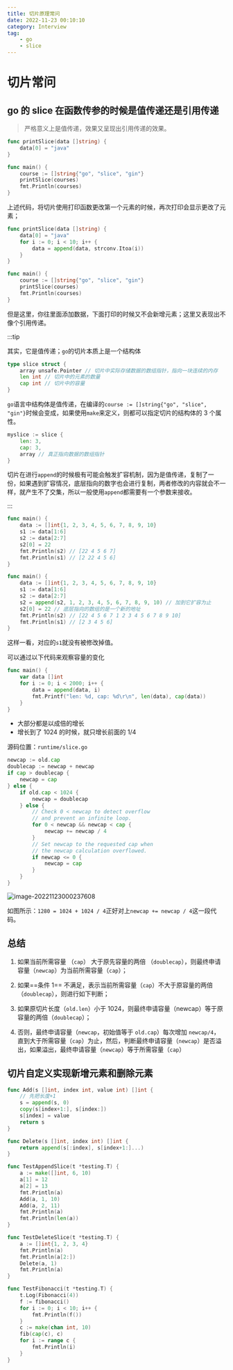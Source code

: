 ```yaml
---
title: 切片原理常问
date: 2022-11-23 00:10:10
category: Interview
tag:
    - go
    - slice
---
```


# 切片常问

## go 的 slice 在函数传参的时候是值传递还是引用传递

> 严格意义上是值传递，效果又呈现出引用传递的效果。

```go
func printSlice(data []string) {
    data[0] = "java"
}

func main() {
    course := []string{"go", "slice", "gin"}
    printSlice(courses)
    fmt.Println(courses)
}
```

上述代码，将切片使用打印函数更改第一个元素的时候，再次打印会显示更改了元素；

```go
func printSlice(data []string) {
    data[0] = "java"
    for i := 0; i < 10; i++ {
        data = append(data, strconv.Itoa(i))
    }
}

func main() {
    course := []string{"go", "slice", "gin"}
    printSlice(courses)
    fmt.Println(courses)
}
```

但是这里，你往里面添加数据，下面打印的时候又不会新增元素；这里又表现出不像个引用传递。

:::tip

其实，它是值传递；`go`的切片本质上是一个结构体

```go
type slice struct {
    array unsafe.Pointer // 切片中实际存储数据的数组指针，指向一块连续的内存
    len int // 切片中的元素的数量
    cap int // 切片中的容量
}
```

`go`语言中结构体是值传递，在编译的`course := []string{"go", "slice", "gin"}`时候会变成，如果使用`make`来定义，则都可以指定切片的结构体的 3 个属性。

```go
myslice := slice {
    len: 3,
    cap: 3,
    array // 真正指向数据的数组指针
}
```

切片在进行`append`的时候极有可能会触发扩容机制，因为是值传递，复制了一份，如果遇到扩容情况，底层指向的数字也会进行复制，两者修改的内容就会不一样，就产生不了交集，所以一般使用`append`都需要有一个参数来接收。

:::

```go
func main() {
    data := []int{1, 2, 3, 4, 5, 6, 7, 8, 9, 10}
    s1 := data[1:6]
    s2 := data[2:7]
    s2[0] = 22
    fmt.Println(s2) // [22 4 5 6 7]
    fmt.Println(s1) // [2 22 4 5 6]
}
```

```go
func main() {
    data := []int{1, 2, 3, 4, 5, 6, 7, 8, 9, 10}
    s1 := data[1:6]
    s2 := data[2:7]
    s2 = append(s2, 1, 2, 3, 4, 5, 6, 7, 8, 9, 10) // 加到它扩容为止
    s2[0] = 22 // 底层指向的数组的是一个新的地址
    fmt.Println(s2) // [22 4 5 6 7 1 2 3 4 5 6 7 8 9 10]
    fmt.Println(s1) // [2 3 4 5 6]
}
```

这样一看，对应的`s1`就没有被修改掉值。

可以通过以下代码来观察容量的变化

```go
func main() {
	var data []int
	for i := 0; i < 2000; i++ {
		data = append(data, i)
		fmt.Printf("len: %d, cap: %d\r\n", len(data), cap(data))
	}
}
```

-   大部分都是以成倍的增长
-   增长到了 1024 的时候，就只增长前面的 1/4

源码位置：`runtime/slice.go`

```go
newcap := old.cap
doublecap := newcap + newcap
if cap > doublecap {
    newcap = cap
} else {
    if old.cap < 1024 {
        newcap = doublecap
    } else {
        // Check 0 < newcap to detect overflow
        // and prevent an infinite loop.
        for 0 < newcap && newcap < cap {
            newcap += newcap / 4
        }
        // Set newcap to the requested cap when
        // the newcap calculation overflowed.
        if newcap <= 0 {
            newcap = cap
        }
    }
}
```

![image-20221123000237608](https://virusoss.oss-cn-shanghai.aliyuncs.com/images/image-20221123000237608.png)

如图所示：`1280 = 1024 + 1024 / 4`正好对上`newcap += newcap / 4`这一段代码。

## 总结

1. 如果当前所需容量 （`cap`） 大于原先容量的两倍 （`doublecap`），则最终申请容量（`newcap`）为当前所需容量（`cap`）；

2. 如果==条件 1== 不满足，表示当前所需容量（`cap`）不大于原容量的两倍（`doublecap`），则进行如下判断；

3. 如果原切片长度（`old.len`）小于 1024，则最终申请容量（newcap）等于原容量的两倍（`doublecap`）；

4. 否则，最终申请容量（`newcap`，初始值等于 `old.cap`）每次增加 `newcap/4`，直到大于所需容量（`cap`）为止，然后，判断最终申请容量（`newcap`）是否溢出，如果溢出，最终申请容量（`newcap`）等于所需容量（`cap`）

## 切片自定义实现新增元素和删除元素

```go
func Add(s []int, index int, value int) []int {
	// 先把长度+1
	s = append(s, 0)
	copy(s[index+1:], s[index:])
	s[index] = value
	return s
}

func Delete(s []int, index int) []int {
	return append(s[:index], s[index+1:]...)
}

func TestAppendSlice(t *testing.T) {
	a := make([]int, 6, 10)
	a[1] = 12
	a[2] = 13
	fmt.Println(a)
	Add(a, 1, 10)
	Add(a, 2, 11)
	fmt.Println(a)
	fmt.Println(len(a))
}

func TestDeleteSlice(t *testing.T) {
	a := []int{1, 2, 3, 4}
	fmt.Println(a)
	fmt.Println(a[2:])
	Delete(a, 1)
	fmt.Println(a)
}

func TestFibonacci(t *testing.T) {
	t.Log(Fibonacci(4))
	f := fibonacci()
	for i := 0; i < 10; i++ {
		fmt.Println(f())
	}
	c := make(chan int, 10)
	fib(cap(c), c)
	for i := range c {
		fmt.Println(i)
	}
}
```

